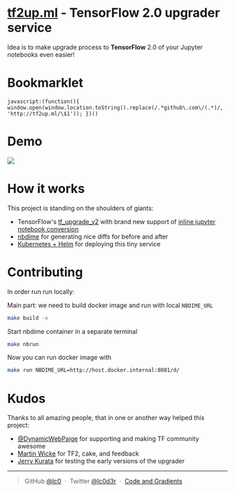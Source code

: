 [tf2up.ml](http://tf2up.ml) - TensorFlow 2.0 upgrader service
===
Idea is to make upgrade process to <strong>TensorFlow</strong> 2.0 of your Jupyter notebooks even easier!<br>

Bookmarklet
===
```
javascript:(function(){ window.open(window.location.toString().replace(/.*github\.com\/(.*)/, 'http://tf2up.ml/\$1')); })()
```

Demo
===
![](http://g.recordit.co/pb20z8rkY0.gif)

How it works
===
This project is standing on the shoulders of giants:
- TensorFlow's [tf_upgrade_v2](https://github.com/tensorflow/tensorflow/tree/master/tensorflow/tools/compatibility) with brand new support of [inline jupyter notebook conversion](https://github.com/tensorflow/tensorflow/pull/25680)
- [nbdime](https://github.com/jupyter/nbdime) for generating nice diffs for before and after
- [Kubernetes + Helm](https://kubernetes.io/) for deploying this tiny service


Contributing
===
In order run run locally:

Main part: we need to build docker image and run with local `NBDIME_URL`
```sh
make build -e
```
Start nbdime container in a separate terminal
```sh
make nbrun
```
Now you can run docker image with
```sh
make run NBDIME_URL=http://host.docker.internal:8081/d/
```


Kudos
===
Thanks to all amazing people, that in one or another way helped this project:
- [@DynamicWebPaige](https://twitter.com/DynamicWebPaige) for supporting and making TF community awesome
- [Martin Wicke](https://twitter.com/martin_wicke) for TF2, cake, and feedback
- [Jerry Kurata](https://twitter.com/jerrykur) for testing the early versions of the upgrader</li>


---
> GitHub [@lc0](https://github.com/lc0) &nbsp;&middot;&nbsp;
> Twitter [@lc0d3r](https://twitter.com/lc0d3r) &nbsp;&middot;&nbsp;
> [Code and Gradients](https://codeand.gradients.ml/)
